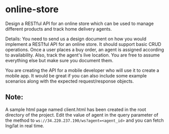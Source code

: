 # online-store

Design a RESTful API for an online store which can be used to manage different products and track home delivery agents.

Details: You need to send us a design document on how you would implement a RESTful API for an online store. It should support basic CRUD operations. Once a user places a buy order, an agent is assigned according to availability. Also, track the agent's live location.  You are free to assume everything else but make sure you document them. 

You are creating the API for a mobile developer who will use it to create a mobile app. It would be great if you can also include some example scenarios along with the expected request/response objects.

## Note:
A sample html page named client.html has been created in the root directory of the project. Edit the value of agent in the query parameter of the method to `ws://34.220.237.190/ws?agent=<agent_id>` and you can fetch lng/lat in real time. 